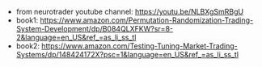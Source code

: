 - from neurotrader youtube channel: https://youtu.be/NLBXgSmRBgU
- book1: https://www.amazon.com/Permutation-Randomization-Trading-System-Development/dp/B084QLXFKW?sr=8-2&language=en_US&ref_=as_li_ss_tl
- book2: https://www.amazon.com/Testing-Tuning-Market-Trading-Systems/dp/148424172X?psc=1&language=en_US&ref_=as_li_ss_tl
